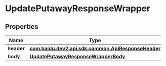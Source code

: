 

# UpdatePutawayResponseWrapper


## Properties

Name | Type | Description | Notes
------------ | ------------- | ------------- | -------------
**header** | [**com.baidu.dev2.api.sdk.common.ApiResponseHeader**](com.baidu.dev2.api.sdk.common.ApiResponseHeader.md) |  |  [optional]
**body** | [**UpdatePutawayResponseWrapperBody**](UpdatePutawayResponseWrapperBody.md) |  |  [optional]



